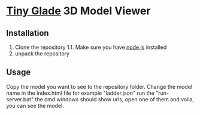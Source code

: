 # [Tiny Glade](https://store.steampowered.com/app/2198150/Tiny_Glade/) 3D Model Viewer

## Installation
1. Clone the repository
1.1. Make sure you have [node.js](https://nodejs.org/en) installed
2. unpack the repository
## Usage
Copy the model you want to see to the repository folder.
Change the model name in the index.html file for example "ladder.json"
run the "run-server.bat" the cmd windows should show urls, open one of them and voila, you can see the model.
